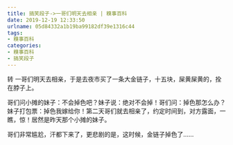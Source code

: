 ```yaml
---
title: 搞笑段子->一哥们明天去相亲 | 糗事百科
date: 2019-12-19 12:33:50
urlname: 05d84332a1b19ba99182df39e1316c44
tags: 
- 糗事百科
categories:
- 糗事百科
- 搞笑段子
---
```

转     一哥们明天去相亲，于是去夜市买了一条大金链子，十五块，屎黄屎黄的，拴在脖子上。

哥们问小摊的妹子：不会掉色吧？妹子说：绝对不会掉！哥们问：掉色那怎么办？妹子打包票：掉色我嫁给你！第二天哥们就去相亲了，约定时间到，对方露面，一瞧，惊！居然是昨天那个小摊的妹子。

哥们非常尴尬，汗都下来了，更悲剧的是，这时候，金链子掉色了……


